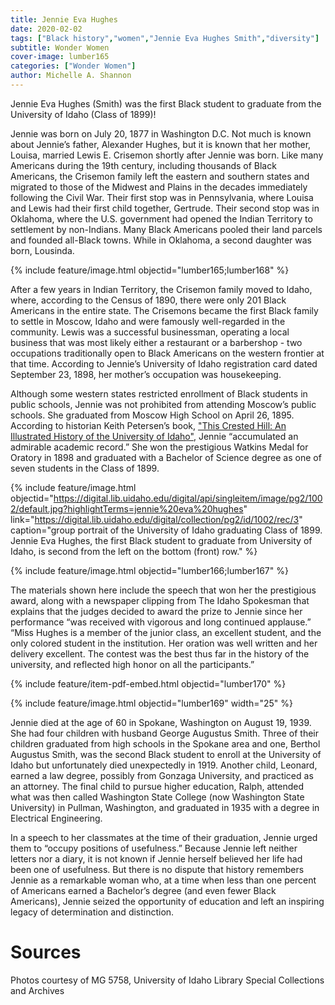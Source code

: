```yaml
---
title: Jennie Eva Hughes
date: 2020-02-02
tags: ["Black history","women","Jennie Eva Hughes Smith","diversity"]
subtitle: Wonder Women
cover-image: lumber165
categories: ["Wonder Women"]
author: Michelle A. Shannon
---
```


Jennie Eva Hughes (Smith) was the first Black student to graduate from the University of Idaho (Class of 1899)!

Jennie was born on July 20, 1877 in Washington D.C. Not much  is known about Jennie’s father, Alexander Hughes, but it is known that her mother, Louisa, married Lewis E. Crisemon shortly after Jennie was born. Like many Americans during the 19th century, including thousands of Black Americans, the Crisemon family left the eastern and southern states and migrated to those of the Midwest and Plains in the decades immediately following the Civil War. Their first stop was in Pennsylvania, where Louisa and Lewis had their first child together, Gertrude. Their second stop was in Oklahoma, where the U.S. government had opened the Indian Territory to settlement by non-Indians. Many Black Americans pooled their land parcels and founded all-Black towns. While in Oklahoma, a second daughter was born, Lousinda. 

{% include feature/image.html objectid="lumber165;lumber168" %}

After a few years in Indian Territory, the Crisemon family moved to Idaho, where, according to the Census of 1890, there were only 201 Black Americans in the entire state. The Crisemons became the first Black family to settle in Moscow, Idaho and were famously well-regarded in the community. Lewis was a successful businessman, operating a local business that was most likely either a restaurant or a barbershop - two occupations traditionally open to Black Americans on the western frontier at that time. According to Jennie’s University of Idaho registration card dated September 23, 1898, her mother’s occupation was housekeeping.

Although some western states restricted enrollment of Black students in public schools, Jennie was not prohibited from attending Moscow’s public schools. She graduated from Moscow High School on April 26, 1895. According to historian Keith Petersen’s book, ["This Crested Hill: An Illustrated History of the University of Idaho"](https://alliance-primo.hosted.exlibrisgroup.com/primo-explore/fulldisplay?docid=CP71161949450001451&context=L&vid=UID&lang=en_US&search_scope=everything&adaptor=Local%20Search%20Engine&tab=default_tab&query=any,contains,this%20crested%20hill&sortby=rank), Jennie “accumulated an admirable academic record.” She won the prestigious Watkins Medal for Oratory in 1898 and graduated with a Bachelor of Science degree as one of seven students in the Class of 1899.

{% include feature/image.html objectid="https://digital.lib.uidaho.edu/digital/api/singleitem/image/pg2/1002/default.jpg?highlightTerms=jennie%20eva%20hughes" link="https://digital.lib.uidaho.edu/digital/collection/pg2/id/1002/rec/3" caption="group portrait of the University of Idaho graduating Class of 1899. Jennie Eva Hughes, the first Black student to graduate from University of Idaho, is second from the left on the bottom (front) row." %}

{% include feature/image.html objectid="lumber166;lumber167" %}

The materials shown here include the speech that won her the prestigious award, along with a newspaper clipping from The Idaho Spokesman that explains that the judges decided to award the prize to Jennie since her performance “was received with vigorous and long continued applause.” “Miss Hughes is a member of the junior class, an excellent student, and the only colored student in the institution. Her oration was well written and her delivery excellent. The contest was the best thus far in the history of the university, and reflected high honor on all the participants.”

{% include feature/item-pdf-embed.html objectid="lumber170" %}

{% include feature/image.html objectid="lumber169" width="25" %}

Jennie died at the age of 60 in Spokane, Washington on August 19, 1939. She had four children with husband George Augustus Smith. Three of their children graduated from high schools in the Spokane area and one, Berthol Augustus Smith, was the second Black student to enroll at the University of Idaho but unfortunately died unexpectedly in 1919. Another child, Leonard, earned a law degree, possibly from Gonzaga University, and practiced as an attorney. The final child to pursue higher education, Ralph, attended what was then called Washington State College (now Washington State University) in Pullman, Washington, and graduated in 1935 with a degree in Electrical Engineering.

In a speech to her classmates at the time of their graduation, Jennie urged them to “occupy positions of usefulness.” Because Jennie left neither letters nor a diary, it is not known if Jennie herself believed her life had been one of usefulness. But there is no dispute that history remembers Jennie as a remarkable woman who, at a time when less than one percent of Americans earned a Bachelor’s degree (and even fewer Black Americans), Jennie seized the opportunity of education and left an inspiring legacy of determination and distinction.

# Sources

Photos courtesy of MG 5758, University of Idaho Library Special Collections and Archives
